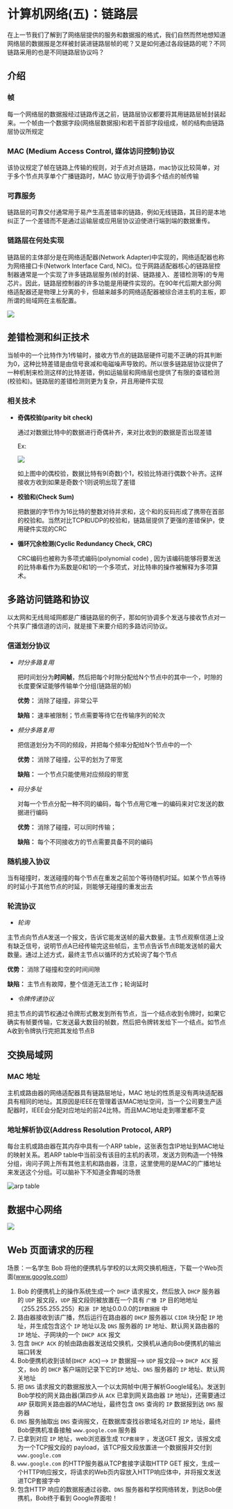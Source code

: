 # 计算机网络(五)：链路层

在上一节我们了解到了网络层提供的服务和数据报的格式，我们自然而然地想知道网络层的数据报是怎样被封装进链路层帧的呢？又是如何通过各段链路的呢？不同链路采用的也是不同链路层协议吗？

## 介绍

### 帧

每一个网络层的数据报经过链路传送之前，链路层协议都要将其用链路层帧封装起来。一个帧由一个数据字段(网络层数据报)和若干首部字段组成，帧的结构由链路层协议所规定

### MAC (Medium Access Control, 媒体访问控制)协议

该协议规定了帧在链路上传输的规则，对于点对点链路，mac协议比较简单，对于多个节点共享单个广播链路时，MAC 协议用于协调多个结点的帧传输

### 可靠服务

链路层的可靠交付通常用于易产生高差错率的链路，例如无线链路，其目的是本地纠正了一个差错而不是通过运输层或应用层协议迫使进行端到端的数据重传。

### 链路层在何处实现

链路层的主体部分是在网络适配器(Network Adapter)中实现的，网络适配器也称为网络接口卡(Network Interface Card, NIC)。位于网路适配器核心的链路层控制器通常是一个实现了许多链路层服务(帧的封装、链路接入、差错检测等)的专用芯片。因此，链路层控制器的许多功能是用硬件实现的。在90年代后期大部分网络适配器还是物理上分离的卡，但越来越多的网络适配器被综合进主机的主板，即所谓的局域网在主板配置。

![](http://qiniu.itliusir.com/%E7%BD%91%E7%BB%9C%E9%80%82%E9%85%8D%E5%99%A8.png)

## 差错检测和纠正技术

当帧中的一个比特作为1传输时，接收方节点的链路层硬件可能不正确的将其判断为0，这种比特差错是由信号衰减和电磁噪声导致的。所以很多链路层协议提供了一种机制来检测这样的比特差错，例如运输层和网络层也提供了有限的查错检测(校验和)。链路层的差错检测则更为复杂，并且用硬件实现

### 相关技术

- **奇偶校验(parity bit check)**

  通过对数据比特中的数据进行奇偶补齐，来对比收到的数据是否出现差错

  Ex:

  ![](http://qiniu.itliusir.com/%E5%81%B6%E6%A0%A1%E9%AA%8C.png)

  如上图中的偶校验，数据比特有9(奇数)个1，校验比特进行偶数个补齐。这样接收方收到如果是奇数个1则说明出现了差错

- **校验和(Check Sum)**

  把数据的字节作为16比特的整数对待并求和，这个和的反码形成了携带在首部的校验和。当然对比TCP和UDP的校验和，链路层提供了更强的差错保护，使用硬件实现的CRC

- **循环冗余检测(Cyclic Redundancy Check, CRC)**

  CRC编码也被称为多项式编码(polynomial code) , 因为该编码能够将要发送的比特串看作为系数是0和1的一个多项式，对比特串的操作被解释为多项算术。

## 多路访问链路和协议

以太网和无线局域网都是广播链路层的例子，那如何协调多个发送与接收节点对一个共享广播信道的访问，就是接下来要介绍的多路访问协议。

### 信道划分协议

- *时分多路复用*

  把时间划分为**时间帧**，然后把每个时隙分配给N个节点中的其中一个，时隙的长度要保证能够传输单个分组(链路层的帧)

  **优势：** 消除了碰撞，非常公平

  **缺陷：** 速率被限制；节点需要等待它在传输序列的轮次

- *频分多路复用*

  把信道划分为不同的频段，并把每个频率分配给N个节点中的一个

  **优势：** 消除了碰撞，公平的划为了带宽

  **缺陷：** 一个节点只能使用对应频段的带宽

- *码分多址*

  对每一个节点分配一种不同的编码，每个节点用它唯一的编码来对它发送的数据进行编码

  **优势：** 消除了碰撞，可以同时传输；

  **缺陷：** 每个不同接收方的节点需要具备不同的编码

### 随机接入协议

当有碰撞时，发送碰撞的每个节点在重发之前加个等待随机时延。如某个节点等待的时延小于其他节点的时延，则能够无碰撞的重发出去

### 轮流协议

- *轮询*

主节点向节点A发送一个报文，告诉它能发送帧的最大数量。主节点观察信道上没有缺乏信号，说明节点A已经传输完这些帧后，主节点告诉节点B能发送帧的最大数量。通过上述方式，最终主节点以循环的方式轮询了每个节点

**优势：** 消除了碰撞和空的时间间隙

**缺陷：** 主节点有故障，整个信道无法工作；轮询延时

- *令牌传递协议*

把主节点的调节权通过令牌形式散发到所有节点，当一个结点收到令牌时，如果它确实有帧要传输，它发送最大数目的帧数，然后把令牌转发给下一个结点。如节点A收到令牌执行完把其发给节点B

## 交换局域网

### MAC 地址

主机或路由器的网络适配器具有链路层地址，MAC 地址的性质是没有两块适配器具有相同的地址。其原因是IEEE在管理着该MAC地址空间，当一个公司要生产适配器时，IEEE会分配对应地址的前24比特。而且MAC地址走到哪里都不变

### 地址解析协议(Address Resolution Protocol, ARP)

每台主机或路由器在其内存中具有一个ARP table，这张表包含IP地址到MAC地址的映射关系。若ARP table中当前没有该目的主机的表项，发送方则构造一个特殊分组，询问子网上所有其他主机和路由器，注意，这里使用的是MAC的广播地址来发送这个分组。可以脑补下不知道全靠喊的场景

![arp table](http://qiniu.itliusir.com/ARP_table.png)

## 数据中心网络

![](http://qiniu.itliusir.com/%E6%95%B0%E6%8D%AE%E4%B8%AD%E5%BF%83%E7%BD%91%E7%BB%9C.png)



## Web 页面请求的历程

场景：一名学生 Bob 将他的便携机与学校的以太网交换机相连，下载一个Web页面(www.google.com)

1. Bob 的便携机上的操作系统生成一个 `DHCP` 请求报文，然后放入 `DHCP` 服务器的 `UDP` 报文段，`UDP` 报文段则被放置在一个具有 `广播 IP` 目的地地址（255.255.255.255）和`源 IP` 地址0.0.0.0的`IP数据报` 中
2. 路由器接收到该广播，然后运行在路由器的 `DHCP` 服务器以 `CIDR` 块分配 `IP` 地址，并生成包含这个 `IP` 地址以及 `DNS` 服务器的 `IP` 地址、默认网关路由器的 `IP` 地址、子网块的一个 `DHCP ACK` 报文
3. 包含 `DHCP ACK` 的帧由路由器发送给交换机，交换机从通向Bob便携机的输出端口转发
4. Bob便携机收到该帧(`DHCP ACK`)--> `IP` 数据报--> `UDP` 报文段--> `DHCP ACK` 报文，`Bob` 的 `DHCP` 客户端则记录下它的`IP` 地址、`DNS` 服务器的 `IP` 地址、默认网关地址
5. 把 `DNS` 请求报文的数据报放入一个以太网帧中(用于解析Google域名)。发送到Bob学校的网关路由器(第四步从 `ACK` 已拿到网关路由器 `IP` 地址)，还需要通过 `ARP` 获取网关路由器的MAC地址，最终包含 `DNS` 查询的 `IP` 数据报到达 `DNS` 服务器
6. `DNS` 服务抽取出 `DNS` 查询报文，在数据库查找谷歌域名对应的 `IP` 地址，最终Bob便携机准备接触 `www.google.com` 服务器
7. 已拿到对应 `IP` 地址，web浏览器生成 `TCP套接字` ，发送GET 报文，该报文成为一个TCP报文段的 payload，该TCP报文段放置进一个数据报并交付到 `www.google.com`
8. `www.google.com` 的HTTP服务器从TCP套接字读取HTTP GET 报文，生成一个HTTP响应报文，将请求的Web页内容放入HTTP响应体中，并将报文发送进TCP套接字中
9. 包含HTTP 响应的数据报通过谷歌、`DNS` 服务器和学校网络转发，到达Bob便携机，Bob终于看到 Google界面啦！